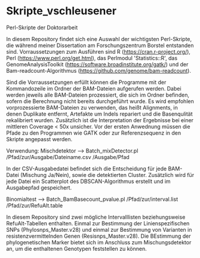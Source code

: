 # Skripte_vschleusener
Perl-Skripte der Doktorarbeit

In diesem Repository findet sich eine Auswahl der wichtigsten Perl-Skripte, die während meiner Dissertation am Forschungszentrum Borstel entstanden sind.
Vorraussetzungen zum Ausführen sind R (https://cran.r-project.org/), Perl (https://www.perl.org/get.html), das Perlmodul 'Statistics::R', das GenomeAnalysisToolkit (https://software.broadinstitute.org/gatk/) und der Bam-readcount-Algorithmus (https://github.com/genome/bam-readcount).

Sind die Vorraussetzungen erfüllt können die Programme mit der Kommandozeile im Ordner der BAM-Dateien aufgerufen werden. Dabei werden jeweils alle BAM-Dateien prozessiert, die sich im Ordner befinden, sofern die Berechnung nicht bereits durchgeführt wurde.
Es wird empfohlen vorprozessierte BAM-Dateien zu verwenden, das heißt Alignments, in denen Duplikate entfernt, Artefakte um Indels repariert und die Basenqulität rekalibriert wurden. Zusätzlich ist die Interpretation der Ergebnisse bei einer mittleren Coverage < 50x unsicher.
Vor der ersten Anwednung müssen die Pfade zu den Programmen wie GATK oder zur Referenzsequenz in den Skripte angepasst werden.

 Verwendung:
 Mischdetektor --> Batch_mixDetector.pl /Pfad/zur/Ausgabe/Dateiname.csv /Ausgabe/Pfad
 
 In der CSV-Ausgabedatei befindet sich die Entscheidung für jede BAM-Datei (Mischung Ja/Nein), sowie die detektierten Cluster. Zusätzlich wird für jede Datei ein Scatterplot des DBSCAN-Algorithmus erstellt und im Ausgabepfad gespeichert.
 
 Binomialtest -->  Batch_BamBasecount_pvalue.pl /Pfad/zur/interval.list /Pfad/zur/RefuAlt.table
 
 In diesem Repository sind zwei mögliche Intervalllisten beziehungsweise RefuAlt-Tabellen enthalten. Einmal zur Bestimmung der Linienspezifischen SNPs (Phylosnps_Master.v28) und einmal zur Bestimmung von Varianten in resistenzvermittelnden Genen (Resisnps_Master.v28).
 Die BEstimmung der phylogenetischen Marker bietet sich im Anschluss zum Mischungsdetektor an, um die enthaltenen Genotypen feststellen zu können.
